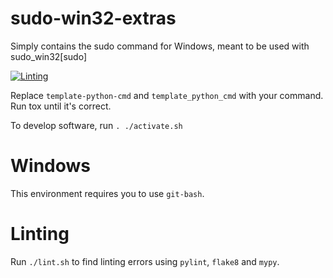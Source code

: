 # sudo-win32-extras

Simply contains the sudo command for Windows, meant to be used with sudo_win32[sudo]

[![Linting](../../actions/workflows/lint.yml/badge.svg)](../../actions/workflows/lint.yml)


Replace `template-python-cmd` and `template_python_cmd` with your command. Run tox until it's
correct.

To develop software, run `. ./activate.sh`

# Windows

This environment requires you to use `git-bash`.

# Linting

Run `./lint.sh` to find linting errors using `pylint`, `flake8` and `mypy`.
